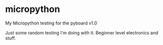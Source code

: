 # micropython
My Micropython testing for the pyboard v1.0

Just some random testing I'm doing with it.
Beginner level electronics and stuff.
